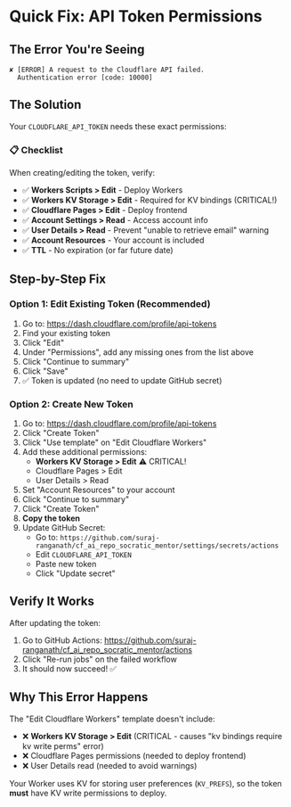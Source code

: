 # Quick Fix: API Token Permissions

## The Error You're Seeing

```
✘ [ERROR] A request to the Cloudflare API failed.
  Authentication error [code: 10000]
```

## The Solution

Your `CLOUDFLARE_API_TOKEN` needs these exact permissions:

### 📋 Checklist

When creating/editing the token, verify:
- ✅ **Workers Scripts > Edit** - Deploy Workers
- ✅ **Workers KV Storage > Edit** - Required for KV bindings (CRITICAL!)
- ✅ **Cloudflare Pages > Edit** - Deploy frontend
- ✅ **Account Settings > Read** - Access account info
- ✅ **User Details > Read** - Prevent "unable to retrieve email" warning
- ✅ **Account Resources** - Your account is included
- ✅ **TTL** - No expiration (or far future date)

## Step-by-Step Fix

### Option 1: Edit Existing Token (Recommended)

1. Go to: https://dash.cloudflare.com/profile/api-tokens
2. Find your existing token
3. Click "Edit"
4. Under "Permissions", add any missing ones from the list above
5. Click "Continue to summary"
6. Click "Save"
7. ✅ Token is updated (no need to update GitHub secret)

### Option 2: Create New Token

1. Go to: https://dash.cloudflare.com/profile/api-tokens
2. Click "Create Token"
3. Click "Use template" on "Edit Cloudflare Workers"
4. Add these additional permissions:
   - **Workers KV Storage > Edit** ⚠️ CRITICAL!
   - Cloudflare Pages > Edit
   - User Details > Read
5. Set "Account Resources" to your account
6. Click "Continue to summary"
7. Click "Create Token"
8. **Copy the token**
9. Update GitHub Secret:
   - Go to: `https://github.com/suraj-ranganath/cf_ai_repo_socratic_mentor/settings/secrets/actions`
   - Edit `CLOUDFLARE_API_TOKEN`
   - Paste new token
   - Click "Update secret"

## Verify It Works

After updating the token:

1. Go to GitHub Actions: https://github.com/suraj-ranganath/cf_ai_repo_socratic_mentor/actions
2. Click "Re-run jobs" on the failed workflow
3. It should now succeed! ✅

## Why This Error Happens

The "Edit Cloudflare Workers" template doesn't include:
- ❌ **Workers KV Storage > Edit** (CRITICAL - causes "kv bindings require kv write perms" error)
- ❌ Cloudflare Pages permissions (needed to deploy frontend)
- ❌ User Details read (needed to avoid warnings)

Your Worker uses KV for storing user preferences (`KV_PREFS`), so the token **must** have KV write permissions to deploy.
